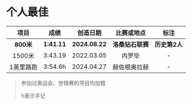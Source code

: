 # 个人最佳

|    项目    |    成绩     |    创造日期    |      比赛或地点       |     标注      |
| :--------: | :---------: | :------------: | :-------------------: | :-----------: |
| **800米**  | **1:41.11** | **2024.08.22** | **洛桑钻石联赛** | **历史第2人** |
| 1500米 | 3:43.19 | 2022.03.05 |      内罗毕       |     -     |
| 1英里路跑  |   3:54.6h   |   2024.04.27   |     赫佐根奥拉赫      |      -      |

> 参加过奥运会、世锦赛的项目均加粗
>
> h表示手记

